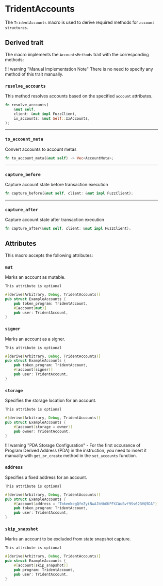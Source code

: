 # TridentAccounts

The `TridentAccounts` macro is used to derive required methods for `account structures`.



## Derived trait

The macro implements the `AccountsMethods` trait with the corresponding methods:

!!! warning "Manual Implementation Note"
    There is no need to specify any method of this trait manually.

### `resolve_accounts`

This method resolves accounts based on the specified `account` attributes.

```rust
fn resolve_accounts(
    &mut self,
    client: &mut impl FuzzClient,
    ix_accounts: &mut Self::IxAccounts,
);
```

---

### `to_account_meta`

Convert accounts to account metas

```rust
fn to_account_meta(&mut self) -> Vec<AccountMeta>;
```

---

### `capture_before`

Capture account state before transaction execution

```rust
fn capture_before(&mut self, client: &mut impl FuzzClient);
```

---

### `capture_after`

Capture account state after transaction execution

```rust
fn capture_after(&mut self, client: &mut impl FuzzClient);
```

## Attributes

This macro accepts the following attributes:

### `mut`

Marks an account as mutable.

`This attribute is optional`

```rust
#[derive(Arbitrary, Debug, TridentAccounts)]
pub struct ExampleAccounts {
    pub token_program: TridentAccount,
    #[account(mut)]
    pub user: TridentAccount,
}
```

### `signer`

Marks an account as a signer.

`This attribute is optional`

```rust
#[derive(Arbitrary, Debug, TridentAccounts)]
pub struct ExampleAccounts {
    pub token_program: TridentAccount,
    #[account(signer)]
    pub user: TridentAccount,
}
```

### `storage`

Specifies the storage location for an account.

`This attribute is optional`

```rust
#[derive(Arbitrary, Debug, TridentAccounts)]
pub struct ExampleAccounts {
    #[account(storage = owner)]
    pub owner: TridentAccount,
}
```

!!! warning "PDA Storage Configuration"
    - For the first occurance of Program Derived Address (PDA) in the instruction, you need to insert it manually with `get_or_create` method in the `set_accounts` function.


### `address`

Specifies a fixed address for an account.

`This attribute is optional`

```rust
#[derive(Arbitrary, Debug, TridentAccounts)]
pub struct ExampleAccounts {
    #[account(address = "TokenkegQfeZyiNwAJbNbGKPFXCWuBvf9Ss623VQ5DA")]
    pub token_program: TridentAccount,
    pub user: TridentAccount,
}
```

### `skip_snapshot`

Marks an account to be excluded from state snapshot capture.

`This attribute is optional`

```rust
#[derive(Arbitrary, Debug, TridentAccounts)]
pub struct ExampleAccounts {
    #[account(skip_snapshot)]
    pub program: TridentAccount,
    pub user: TridentAccount,
}
```

